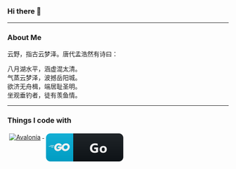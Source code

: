 ### Hi there 👋

---
### About Me

云野，指古云梦泽。唐代孟浩然有诗曰：

八月湖水平，涵虚混太清。<br/>
气蒸云梦泽，波撼岳阳城。<br/>
欲济无舟楫，端居耻圣明。<br/>
坐观垂钓者，徒有羡鱼情。<br/>

---
### Things I code with

<p>
  <a href="http://avaloniaui.net/">
    <img src="https://raw.githubusercontent.com/MikeCodesDotNET/MikeCodesDotNET/6f9a9537c12cccd375436a59df526f5ecaa46c42/Resources/avalonia.svg" alt="Avalonia" style="vertical-align:top; margin:4px">
  </a>
  <a href="https://go.dev/">
    <img src="https://github.com/YunWZ/YunWZ/blob/1cd4f894a626f02cb1d1971380966dfce32cc9e1/svg/dev/languages/go.svg" alt="Golang" style="vertical-align:top; margin:4px">
  </a>
</p>

<!--
**YunWZ/YunWZ** is a ✨ _special_ ✨ repository because its `README.md` (this file) appears on your GitHub profile.

Here are some ideas to get you started:

- 🔭 I’m currently working on ...
- 🌱 I’m currently learning ...
- 👯 I’m looking to collaborate on ...
- 🤔 I’m looking for help with ...
- 💬 Ask me about ...
- 📫 How to reach me: ...
- 😄 Pronouns: ...
- ⚡ Fun fact: ...
-->
